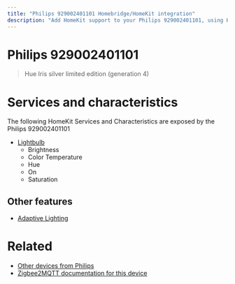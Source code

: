 ```yaml
---
title: "Philips 929002401101 Homebridge/HomeKit integration"
description: "Add HomeKit support to your Philips 929002401101, using Homebridge, Zigbee2MQTT and homebridge-z2m."
---
```

<!---
This file has been GENERATED using src/docgen/docgen.ts
DO NOT EDIT THIS FILE MANUALLY!
-->
# Philips 929002401101
> Hue Iris silver limited edition (generation 4) 


# Services and characteristics
The following HomeKit Services and Characteristics are exposed by
the Philips 929002401101

* [Lightbulb](../../light.md)
  * Brightness
  * Color Temperature
  * Hue
  * On
  * Saturation

## Other features
* [Adaptive Lighting](../../light.md)

# Related
* [Other devices from Philips](../index.md#philips)
* [Zigbee2MQTT documentation for this device](https://www.zigbee2mqtt.io/devices/929002401101.html)